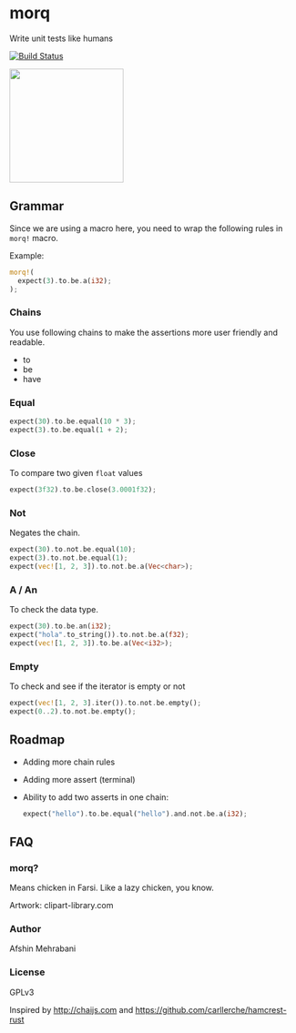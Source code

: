 # morq
Write unit tests like humans

[![Build Status](https://travis-ci.com/afshinm/morq.svg?token=ACapzCFmBh92g8rnRsrq&branch=master)](https://travis-ci.com/afshinm/morq)

<img src="http://clipart-library.com/images/qcBAnE68i.png" width="200" />


## Grammar

Since we are using a macro here, you need to wrap the following rules in `morq!` macro.

Example:  

```rust
morq!(
  expect(3).to.be.a(i32);
);
```

### Chains

You use following chains to make the assertions more user friendly and readable.

 - to
 - be
 - have

### Equal

```rust
expect(30).to.be.equal(10 * 3);
expect(3).to.be.equal(1 + 2);
```

### Close

To compare two given `float` values

```rust
expect(3f32).to.be.close(3.0001f32);
```

### Not

Negates the chain.


```rust
expect(30).to.not.be.equal(10);
expect(3).to.not.be.equal(1);
expect(vec![1, 2, 3]).to.not.be.a(Vec<char>);
```

### A / An

To check the data type.

```rust
expect(30).to.be.an(i32);
expect("hola".to_string()).to.not.be.a(f32);
expect(vec![1, 2, 3]).to.be.a(Vec<i32>);
```

### Empty

To check and see if the iterator is empty or not

```rust
expect(vec![1, 2, 3].iter()).to.not.be.empty();
expect(0..2).to.not.be.empty();
```

## Roadmap

- Adding more chain rules
- Adding more assert (terminal) 
- Ability to add two asserts in one chain:

  ```rust
  expect("hello").to.be.equal("hello").and.not.be.a(i32);
  ```

## FAQ

### morq?

Means chicken in Farsi. Like a lazy chicken, you know.  

Artwork: clipart-library.com

### Author

Afshin Mehrabani

### License

GPLv3  

Inspired by http://chaijs.com and https://github.com/carllerche/hamcrest-rust

